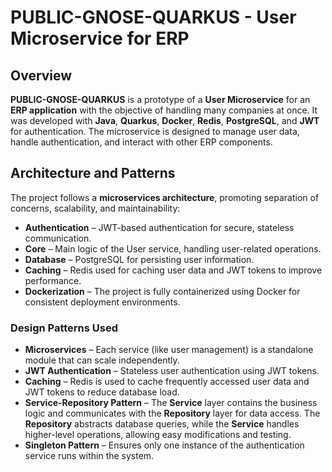 # PUBLIC-GNOSE-QUARKUS - User Microservice for ERP

## Overview

**PUBLIC-GNOSE-QUARKUS** is a prototype of a **User Microservice** for an **ERP application** with the objective of handling many companies at once. It was developed with **Java**, **Quarkus**, **Docker**, **Redis**, **PostgreSQL**, and **JWT** for authentication. The microservice is designed to manage user data, handle authentication, and interact with other ERP components.

## Architecture and Patterns

The project follows a **microservices architecture**, promoting separation of concerns, scalability, and maintainability:

- **Authentication** – JWT-based authentication for secure, stateless communication.
- **Core** – Main logic of the User service, handling user-related operations.
- **Database** – PostgreSQL for persisting user information.
- **Caching** – Redis used for caching user data and JWT tokens to improve performance.
- **Dockerization** – The project is fully containerized using Docker for consistent deployment environments.

### Design Patterns Used

- **Microservices** – Each service (like user management) is a standalone module that can scale independently.
- **JWT Authentication** – Stateless user authentication using JWT tokens.
- **Caching** – Redis is used to cache frequently accessed user data and JWT tokens to reduce database load.
- **Service-Repository Pattern** – The **Service** layer contains the business logic and communicates with the **Repository** layer for data access. The **Repository** abstracts database queries, while the **Service** handles higher-level operations, allowing easy modifications and testing.
- **Singleton Pattern** – Ensures only one instance of the authentication service runs within the system.

